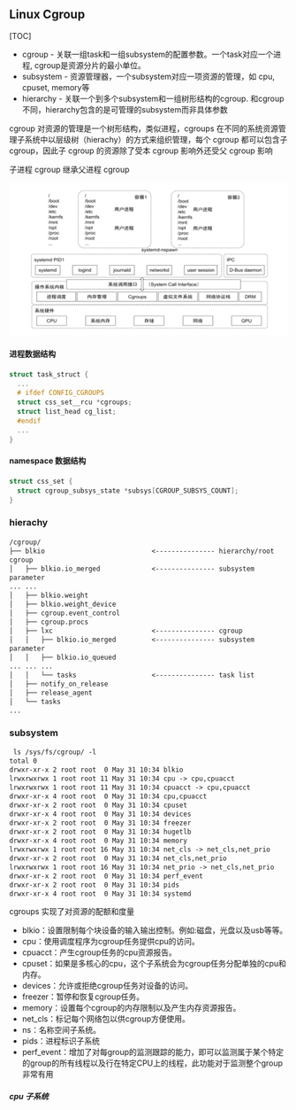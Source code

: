 ## Linux Cgroup

[TOC]

- cgroup - 关联一组task和一组subsystem的配置参数。一个task对应一个进程, cgroup是资源分片的最小单位。
- subsystem - 资源管理器，一个subsystem对应一项资源的管理，如 cpu, cpuset, memory等
- hierarchy - 关联一个到多个subsystem和一组树形结构的cgroup. 和cgroup不同，hierarchy包含的是可管理的subsystem而非具体参数

cgroup 对资源的管理是一个树形结构，类似进程，cgroups 在不同的系统资源管理子系统中以层级树（hierachy）的方式来组织管理，每个 cgroup 都可以包含子 cgroup，因此子 cgroup 的资源除了受本 cgroup 影响外还受父 cgroup 影响

子进程 cgroup 继承父进程 cgroup

![截屏2022-07-12 下午2.37.48](../images/ngfhjfgh45ug2342.png)

#### 进程数据结构

```c
struct task_struct {
  ...
  # ifdef CONFIG_CGROUPS
  struct css_set__rcu *cgroups;
  struct list_head cg_list;
  #endif
  ...
}
```

#### namespace 数据结构

```c
struct css_set {
  struct cgroup_subsys_state *subsys[CGROUP_SUBSYS_COUNT];
}
```

### hierachy 

```
/cgroup/
├── blkio                           <--------------- hierarchy/root cgroup                   
│   ├── blkio.io_merged             <--------------- subsystem parameter
... ...
│   ├── blkio.weight
│   ├── blkio.weight_device
│   ├── cgroup.event_control
│   ├── cgroup.procs
│   ├── lxc                         <--------------- cgroup
│   │   ├── blkio.io_merged         <--------------- subsystem parameter
│   │   ├── blkio.io_queued
... ... ...
│   │   └── tasks                   <--------------- task list
│   ├── notify_on_release
│   ├── release_agent
│   └── tasks
...
```

### subsystem

```shell
 ls /sys/fs/cgroup/ -l
total 0
drwxr-xr-x 2 root root  0 May 31 10:34 blkio
lrwxrwxrwx 1 root root 11 May 31 10:34 cpu -> cpu,cpuacct
lrwxrwxrwx 1 root root 11 May 31 10:34 cpuacct -> cpu,cpuacct
drwxr-xr-x 4 root root  0 May 31 10:34 cpu,cpuacct
drwxr-xr-x 2 root root  0 May 31 10:34 cpuset
drwxr-xr-x 4 root root  0 May 31 10:34 devices
drwxr-xr-x 2 root root  0 May 31 10:34 freezer
drwxr-xr-x 2 root root  0 May 31 10:34 hugetlb
drwxr-xr-x 4 root root  0 May 31 10:34 memory
lrwxrwxrwx 1 root root 16 May 31 10:34 net_cls -> net_cls,net_prio
drwxr-xr-x 2 root root  0 May 31 10:34 net_cls,net_prio
lrwxrwxrwx 1 root root 16 May 31 10:34 net_prio -> net_cls,net_prio
drwxr-xr-x 2 root root  0 May 31 10:34 perf_event
drwxr-xr-x 2 root root  0 May 31 10:34 pids
drwxr-xr-x 4 root root  0 May 31 10:34 systemd
```

cgroups 实现了对资源的配额和度量

- blkio：设置限制每个块设备的输入输出控制。例如:磁盘，光盘以及usb等等。
- cpu：使用调度程序为cgroup任务提供cpu的访问。
- cpuacct：产生cgroup任务的cpu资源报告。
- cpuset：如果是多核心的cpu，这个子系统会为cgroup任务分配单独的cpu和内存。
- devices：允许或拒绝cgroup任务对设备的访问。
- freezer：暂停和恢复cgroup任务。
- memory：设置每个cgroup的内存限制以及产生内存资源报告。
- net_cls：标记每个网络包以供cgroup方便使用。
- ns：名称空间子系统。
- pids：进程标识子系统
- perf_event：增加了对每group的监测跟踪的能力，即可以监测属于某个特定的group的所有线程以及行在特定CPU上的线程，此功能对于监测整个group非常有用

##### cpu 子系统

